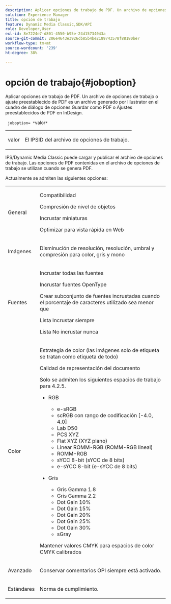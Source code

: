 ```yaml
---
description: Aplicar opciones de trabajo de PDF. Un archivo de opciones de trabajo o ajuste preestablecido de PDF es un archivo generado por Illustrator en el cuadro de diálogo de opciones Guardar como PDF o Ajustes preestablecidos de PDF en InDesign.
solution: Experience Manager
title: opción de trabajo
feature: Dynamic Media Classic,SDK/API
role: Developer,User
exl-id: 8e7224e7-d801-4550-b95e-24d15734043a
source-git-commit: 206e4643e3926cb85b4be2189743578f88180be7
workflow-type: tm+mt
source-wordcount: '239'
ht-degree: 38%

---
```


# opción de trabajo{#joboption}

Aplicar opciones de trabajo de PDF. Un archivo de opciones de trabajo o ajuste preestablecido de PDF es un archivo generado por Illustrator en el cuadro de diálogo de opciones Guardar como PDF o Ajustes preestablecidos de PDF en InDesign.

` joboption= *`valor`*`

<table id="simpletable_BA7B58BE0B0740298D45DDEBE7832D93"> 
 <tr class="strow"> 
  <td class="stentry"> <p><span class="codeph"> <span class="varname"> valor</span></span> </p> </td> 
  <td class="stentry"> <p>El IPSID del archivo de opciones de trabajo. </p></td> 
 </tr> 
</table>

IPS/Dynamic Media Classic puede cargar y publicar el archivo de opciones de trabajo. Las opciones de PDF contenidas en el archivo de opciones de trabajo se utilizan cuando se genera PDF.

Actualmente se admiten las siguientes opciones:

<table id="simpletable_7E0AE8A06AE54A02AF0107FBEDF73D61"> 
 <tr class="strow"> 
  <td class="stentry"> <p>General </p></td> 
  <td class="stentry"> <p> Compatibilidad </p> <p> Compresión de nivel de objetos </p> <p> Incrustar miniaturas </p> <p> Optimizar para vista rápida en Web </p> </td> 
 </tr> 
 <tr class="strow"> 
  <td class="stentry"> <p>Imágenes </p></td> 
  <td class="stentry"> <p> Disminución de resolución, resolución, umbral y compresión para color, gris y mono </p> </td> 
 </tr> 
 <tr class="strow"> 
  <td class="stentry"> <p>Fuentes </p></td> 
  <td class="stentry"> <p> Incrustar todas las fuentes </p> <p> Incrustar fuentes OpenType </p> <p> Crear subconjunto de fuentes incrustadas cuando el porcentaje de caracteres utilizado sea menor que </p> <p> Lista Incrustar siempre </p> <p> Lista No incrustar nunca </p> </td> 
 </tr> 
 <tr class="strow"> 
  <td class="stentry"> <p>Color </p></td> 
  <td class="stentry"> <p> Estrategia de color (las imágenes solo de etiqueta se tratan como etiqueta de todo) </p> <p> Calidad de representación del documento </p> <p> Solo se admiten los siguientes espacios de trabajo para 4.2.5. </p> <p> 
    <ul id="ul_3F3EFDFB6A3340978AE31DEDF0FDA2C8"> 
     <li id="li_17A9FA99D6CA4C5182E383A85F0E3C90"> RGB <p> 
       <ul id="ul_1DD0C264DA1248319E751ADD18140C6D"> 
        <li id="li_B91B4D0C1D80442EB8690933AFA1F093"> e-sRGB </li> 
        <li id="li_D7F8C500DF5E4CBC8FFA4FEFB8E4E036"> scRGB con rango de codificación [-4.0, 4.0] </li> 
        <li id="li_942CD69732984E16A71C2F75EC5B5245"> Lab D50 </li> 
        <li id="li_7063B9E98D1E4946AC8F0EF7BC988806"> PCS XYZ </li> 
        <li id="li_5809447576B147B68630C4B7EC2E7870"> Flat XYZ (XYZ plano) </li> 
        <li id="li_3B5DA42A04124A6BAA12343AFC19F620">Linear ROMM-RGB (ROMM-RGB lineal) </li> 
        <li id="li_DEC3028FA9C34176B761D12B7179B44F">ROMM-RGB </li> 
        <li id="li_3E7E7C4A680C4E3EADE0A26048ECF1F4"> sYCC 8-bit (sYCC de 8 bits) </li> 
        <li id="li_16A615C9A74D443AB3C63B3FE3AB5443"> e-sYCC 8-bit (e-sYCC de 8 bits) </li> 
       </ul> </p> </li> 
     <li id="li_AFA6D4D8C0624AA495E2EB2F0F0C7F7B">Gris <p> 
       <ul id="ul_945389DD426F44C09EB9C7F23933CB77"> 
        <li id="li_DB0AE3DFFC184480BB91666FF1BB4776">Gris Gamma 1.8 </li> 
        <li id="li_755C556ED94740D1BD30EBE67018E074">Gris Gamma 2.2 </li> 
        <li id="li_67437440AFB54B7686333A55233AA87F">Dot Gain 10% </li> 
        <li id="li_0D6CA6004EC84048B5F2198406F4F343">Dot Gain 15% </li> 
        <li id="li_1AFD11C23AB147978559D8F00BFB3142">Dot Gain 20% </li> 
        <li id="li_6CD5ACEF6B0B49E8BACA8264FE0E9C44"> Dot Gain 25% </li> 
        <li id="li_AB5F1FA7111041BD82353E02A284A546">Dot Gain 30% </li> 
        <li id="li_7433278AE8054AD28BD38A0A6E4EF7EF"> sGray </li> 
       </ul> </p> </li> 
    </ul> </p> <p> Mantener valores CMYK para espacios de color CMYK calibrados </p> </td> 
 </tr> 
 <tr class="strow"> 
  <td class="stentry"> <p>Avanzado </p></td> 
  <td class="stentry"> <p>Conservar comentarios OPI siempre está activado. </p></td> 
 </tr> 
 <tr class="strow"> 
  <td class="stentry"> <p>Estándares </p></td> 
  <td class="stentry"> <p>Norma de cumplimiento. </p></td> 
 </tr> 
</table>
